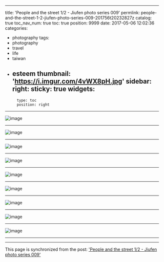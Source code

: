 
---
title: 'People and the street 1/2 - Jiufen photo series 009'
permlink: people-and-the-street-1-2-jiufen-photo-series-009-201756t20232827z
catalog: true
toc_nav_num: true
toc: true
position: 9999
date: 2017-05-06 12:02:36
categories:
- photography
tags:
- photography
- travel
- life
- taiwan
- esteem
thumbnail: 'https://i.imgur.com/4vWX8pH.jpg'
sidebar:
    right:
        sticky: true
widgets:
    -
        type: toc
        position: right
---


![image](https://i.imgur.com/4vWX8pH.jpg)<hr> ![image](https://i.imgur.com/Oh8ogiF.jpg)<hr> ![image](https://i.imgur.com/0kbuZoH.jpg)<hr> ![image](https://i.imgur.com/xEC6mst.jpg)<hr> ![image](https://i.imgur.com/fHU3ts8.jpg)<hr> ![image](https://i.imgur.com/YhsnvPP.jpg)<hr> ![image](https://i.imgur.com/cUkfrL8.jpg)<hr> ![image](https://i.imgur.com/uvJynbd.jpg)<hr> ![image](https://i.imgur.com/TqQn6P3.jpg)<hr>

- - -

This page is synchronized from the post: ['People and the street 1/2 - Jiufen photo series 009'](https://steemit.com/@deanliu/people-and-the-street-1-2-jiufen-photo-series-009-201756t20232827z)
